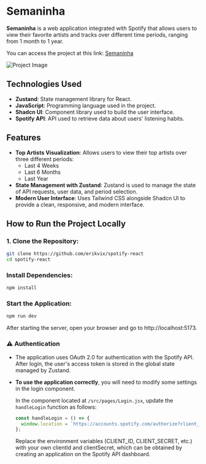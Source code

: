# Semaninha

**Semaninha** is a web application integrated with Spotify that allows users to view their favorite artists and tracks over different time periods, ranging from 1 month to 1 year.

You can access the project at this link: [Semaninha](https://semaninha.netlify.app)

![Project Image](https://github.com/user-attachments/assets/926f4604-b929-4eba-b8a4-706110a18847)

## Technologies Used
- **Zustand**: State management library for React.
- **JavaScript**: Programming language used in the project.
- **Shadcn UI**: Component library used to build the user interface.
- **Spotify API**: API used to retrieve data about users' listening habits.

## Features

- **Top Artists Visualization**: Allows users to view their top artists over three different periods:
  - Last 4 Weeks
  - Last 6 Months
  - Last Year
- **State Management with Zustand**: Zustand is used to manage the state of API requests, user data, and period selection.
- **Modern User Interface**: Uses Tailwind CSS alongside Shadcn UI to provide a clean, responsive, and modern interface.

## How to Run the Project Locally

### 1. Clone the Repository:
```sh
git clone https://github.com/erikvix/spotify-react
cd spotify-react
```
### Install Dependencies:
```sh
npm install
```
### Start the Application:
```sh
npm run dev
```
After starting the server, open your browser and go to http://localhost:5173.

### ⚠️ Authentication

- The application uses OAuth 2.0 for authentication with the Spotify API. After login, the user's access token is stored in the global state managed by Zustand.

- **To use the application correctly**, you will need to modify some settings in the login component.

  In the component located at `/src/pages/Login.jsx`, update the `handleLogin` function as follows:

  ```javascript
  const handleLogin = () => {
    window.location = `https://accounts.spotify.com/authorize?client_id=${CLIENT_ID}&client_secret=${CLIENT_SECRET}&redirect_uri=${AUTH_ENDPOINT}&scope=${SCOPES_URL_PARAM}&response_type=token`;
  };
  ```
  Replace the environment variables (CLIENT_ID, CLIENT_SECRET, etc.) with your own clientId and clientSecret, which can be obtained by creating an application on the Spotify API dashboard.

